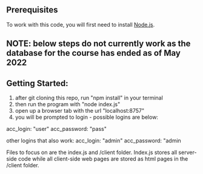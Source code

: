 ## Prerequisites

To work with this code, you will first need to install [Node.js](https://nodejs.org/en/).

## NOTE: below steps do not currently work as the database for the course has ended as of May 2022

## Getting Started:
1. after git cloning this repo, run "npm install" in your terminal
2. then run the program with "node index.js"
3. open up a browser tab with the url "localhost:8757"
4. you will be prompted to login - possible logins are below:

acc_login: "user"
acc_password: "pass"

other logins that also work:
acc_login: "admin"
acc_password: "admin

Files to focus on are the index.js and /client folder.
Index.js stores all server-side code while all client-side web pages are stored as html pages in the /client folder.
